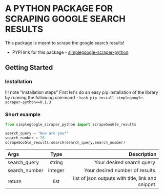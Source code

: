 # A PYTHON PACKAGE FOR SCRAPING GOOGLE SEARCH RESULTS

This package is meant to scrape the google search results!

- PYPI link for this package - [simplegoogle-scraper-python](https://pypi.org/project/simplegoogle-scraper-python/0.1.4/)

## Getting Started

### Installation

!!! note "installation steps"
    First let's do an easy pip installation of the library by running the following command -
    ```bash
    pip install simplegoogle-scraper-python==0.1.3
    ```

### Short example
```python
from simplegoogle_scraper_python import scrapeGooGle_results

search_query = "How are you?"
search_number = 70
scrapeGooGle_results.search(search_query,search_number)
```


| Args      | Type | Description     |
| :---        |    :----:   |          ---: |
| search_query      | string       | Your desired search query.   |
|  search_number  | integer        | Your desired number of results.      |
|  return  | list       | list of json outputs with title, link and snippet.      |